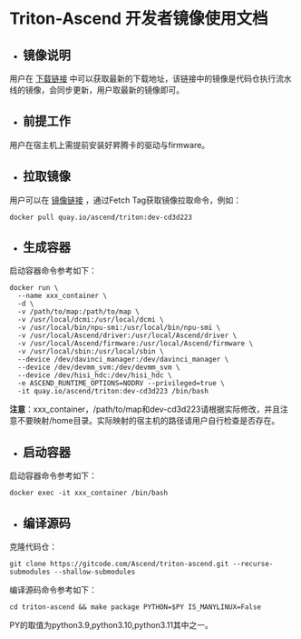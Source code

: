# Triton-Ascend 开发者镜像使用文档

- ## 镜像说明
用户在 [下载链接](https://quay.io/repository/ascend/triton?tab=tags) 中可以获取最新的下载地址，该链接中的镜像是代码仓执行流水线的镜像，会同步更新，用户取最新的镜像即可。

- ## 前提工作
用户在宿主机上需提前安装好昇腾卡的驱动与firmware。

- ## 拉取镜像
用户可以在 [镜像链接](https://quay.io/repository/ascend/triton?tab=tags) ，通过Fetch Tag获取镜像拉取命令，例如：
```shell
docker pull quay.io/ascend/triton:dev-cd3d223
```
- ## 生成容器
启动容器命令参考如下：
```shell
docker run \
  --name xxx_container \
  -d \
  -v /path/to/map:/path/to/map \
  -v /usr/local/dcmi:/usr/local/dcmi \
  -v /usr/local/bin/npu-smi:/usr/local/bin/npu-smi \
  -v /usr/local/Ascend/driver:/usr/local/Ascend/driver \
  -v /usr/local/Ascend/firmware:/usr/local/Ascend/firmware \
  -v /usr/local/sbin:/usr/local/sbin \
  --device /dev/davinci_manager:/dev/davinci_manager \
  --device /dev/devmm_svm:/dev/devmm_svm \
  --device /dev/hisi_hdc:/dev/hisi_hdc \
  -e ASCEND_RUNTIME_OPTIONS=NODRV --privileged=true \
  -it quay.io/ascend/triton:dev-cd3d223 /bin/bash
```
**注意**：xxx_container，/path/to/map和dev-cd3d223请根据实际修改，并且注意不要映射/home目录。实际映射的宿主机的路径请用户自行检查是否存在。
- ## 启动容器
启动容器命令参考如下：
```shell
docker exec -it xxx_container /bin/bash
```
- ## 编译源码
克隆代码仓：
```shell
git clone https://gitcode.com/Ascend/triton-ascend.git --recurse-submodules --shallow-submodules
```
编译源码命令参考如下：
```shell
cd triton-ascend && make package PYTHON=$PY IS_MANYLINUX=False 
```
PY的取值为python3.9,python3.10,python3.11其中之一。
